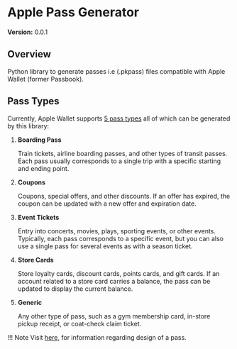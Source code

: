 # Apple Pass Generator

__Version:__ 0.0.1

## Overview

Python library to generate passes i.e (.pkpass) files compatible with Apple Wallet (former Passbook).

## Pass Types

Currently, Apple Wallet supports [5 pass types](https://developer.apple.com/wallet/) all of which can be generated by this library:

1. **Boarding Pass**

    Train tickets, airline boarding passes, and other types of transit passes. Each pass usually corresponds to a single trip with a specific starting and ending point.

2. **Coupons**

    Coupons, special offers, and other discounts. If an offer has expired, the coupon can be updated with a new offer and expiration date.

3. **Event Tickets**

    Entry into concerts, movies, plays, sporting events, or other events. Typically, each pass corresponds to a specific event, but you can also use a single pass for several events as with a season ticket.

4. **Store Cards**

    Store loyalty cards, discount cards, points cards, and gift cards. If an account related to a store card carries a balance, the pass can be updated to display the current balance.

5. **Generic**

    Any other type of pass, such as a gym membership card, in-store pickup receipt, or coat-check claim ticket.

!!! Note
    Visit [here](https://developer.apple.com/library/archive/documentation/UserExperience/Conceptual/PassKit_PG/Creating.html#//apple_ref/doc/uid/TP40012195-CH4-SW45), for information regarding design of a pass.
